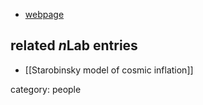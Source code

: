 

* [webpage](http://kiso.phys.se.tmu.ac.jp/~ketov/ketov.htm)

## related $n$Lab entries

* [[Starobinsky model of cosmic inflation]]

category: people